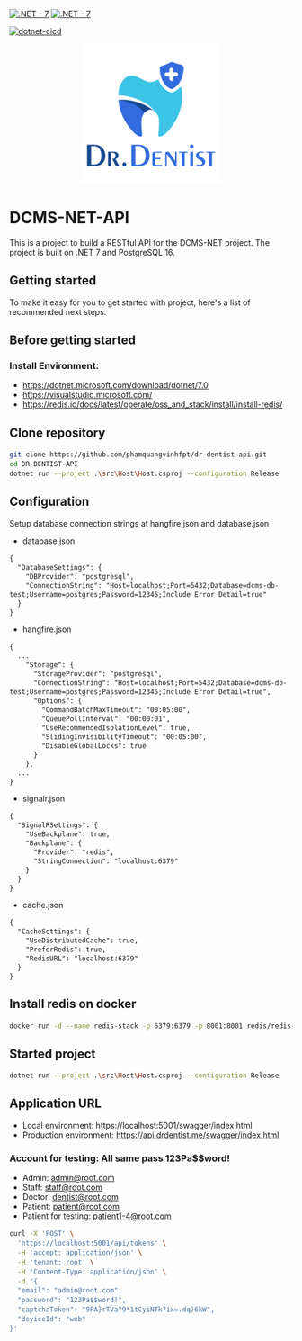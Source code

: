 [![.NET - 7](https://img.shields.io/badge/.NET-7-blue?logo=dotnet)](https://dotnet.microsoft.com/en-us/download/dotnet/7.0) [![.NET - 7](https://img.shields.io/badge/PG-16-blue?logo=postgresql)](https://dotnet.microsoft.com/en-us/download/dotnet/7.0)

[![dotnet-cicd](https://github.com/phamquangvinhfpt/dr-dentist-api/actions/workflows/dotnet.yml/badge.svg)](https://github.com/phamquangvinhfpt/dr-dentist-api/actions/workflows/dotnet.yml)

<p align="center">
  <a href="#" target="_blank">
    <img alt="DCMS Logo" width="250" src="./public/1.png">
  </a>
</p>

# DCMS-NET-API

This is a project to build a RESTful API for the DCMS-NET project. The project is built on .NET 7 and PostgreSQL 16.

## Getting started

To make it easy for you to get started with project, here's a list of recommended next steps.

## Before getting started

### Install Environment:

- https://dotnet.microsoft.com/download/dotnet/7.0
- https://visualstudio.microsoft.com/
- https://redis.io/docs/latest/operate/oss_and_stack/install/install-redis/

## Clone repository

``` bash
git clone https://github.com/phamquangvinhfpt/dr-dentist-api.git
cd DR-DENTIST-API
dotnet run --project .\src\Host\Host.csproj --configuration Release
```

## Configuration
Setup database connection strings at hangfire.json and database.json
- database.json
```
{
  "DatabaseSettings": {
    "DBProvider": "postgresql",
    "ConnectionString": "Host=localhost;Port=5432;Database=dcms-db-test;Username=postgres;Password=12345;Include Error Detail=true"
  }
}
```
- hangfire.json
```
{
  ...
    "Storage": {
      "StorageProvider": "postgresql",
      "ConnectionString": "Host=localhost;Port=5432;Database=dcms-db-test;Username=postgres;Password=12345;Include Error Detail=true",
      "Options": {
        "CommandBatchMaxTimeout": "00:05:00",
        "QueuePollInterval": "00:00:01",
        "UseRecommendedIsolationLevel": true,
        "SlidingInvisibilityTimeout": "00:05:00",
        "DisableGlobalLocks": true
      }
    },
  ...
}
```

- signalr.json
```
{
  "SignalRSettings": {
    "UseBackplane": true,
    "Backplane": {
      "Provider": "redis",
      "StringConnection": "localhost:6379"
    }
  }
}
```

- cache.json
```
{
  "CacheSettings": {
    "UseDistributedCache": true,
    "PreferRedis": true,
    "RedisURL": "localhost:6379"
  }
}
```

## Install redis on docker
```bash
docker run -d --name redis-stack -p 6379:6379 -p 8001:8001 redis/redis-stack:latest
```

## Started project
```bash
dotnet run --project .\src\Host\Host.csproj --configuration Release
```

## Application URL
- Local environment: https://localhost:5001/swagger/index.html
- Production environment: https://api.drdentist.me/swagger/index.html

### Account for testing: All same pass 123Pa$$word!

- Admin: admin@root.com
- Staff: staff@root.com
- Doctor: dentist@root.com
- Patient: patient@root.com
- Patient for testing: patient1-4@root.com

```bash
curl -X 'POST' \
  'https://localhost:5001/api/tokens' \
  -H 'accept: application/json' \
  -H 'tenant: root' \
  -H 'Content-Type: application/json' \
  -d '{
  "email": "admin@root.com",
  "password": "123Pa$$word!",
  "captchaToken": "9PA}rTVa^9*1tCyiNTk?ix=.dq)6kW",
  "deviceId": "web"
}'
```